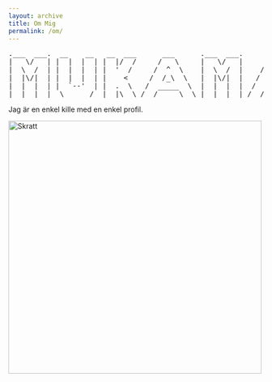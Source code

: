 ```yaml
---
layout: archive
title: Om Mig
permalink: /om/
---
```


<pre>
.___  ___.  __    __   __  ___      ___      .___  ___.      ___          __   __         _______.
|   \/   | |  |  |  | |  |/  /     /   \     |   \/   |     /   \        |  | |  |  _    /       |
|  \  /  | |  |  |  | |  '  /     /  ^  \    |  \  /  |    /  ^  \       |  | |  | (_)  |   (----`
|  |\/|  | |  |  |  | |    <     /  /_\  \   |  |\/|  |   /  /_\  \      |  | |  |       \   \
|  |  |  | |  `--'  | |  .  \   /  _____  \  |  |  |  |  /  _____  \     |  | |  |  _.----)   |
|__|  |__|  \______/  |__|\__\ /__/     \__\ |__|  |__| /__/     \__\    |__| |__| (_)_______/
</pre>

Jag är en enkel kille med en enkel profil.

<img src="../images/clipartLaughTeaser.png" alt="Skratt" style="width:500px" />

